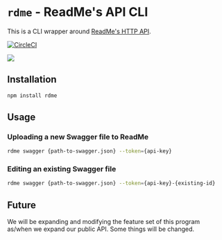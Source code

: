 # `rdme` - ReadMe's API CLI

This is a CLI wrapper around [ReadMe's HTTP API](https://readme.readme.io/v2.0/reference).

[![CircleCI](https://circleci.com/gh/readmeio/rdme.svg?style=svg)](https://circleci.com/gh/readmeio/rdme)

[![](https://d3vv6lp55qjaqc.cloudfront.net/items/1M3C3j0I0s0j3T362344/Untitled-2.png)](https://readme.io)

## Installation
```sh
npm install rdme
```

## Usage

### Uploading a new Swagger file to ReadMe

```sh
rdme swagger {path-to-swagger.json} --token={api-key}
```

### Editing an existing Swagger file
```sh
rdme swagger {path-to-swagger.json} --token={api-key}-{existing-id}
```

## Future
We will be expanding and modifying the feature set of this program as/when we expand our public API. Some things will be changed.
